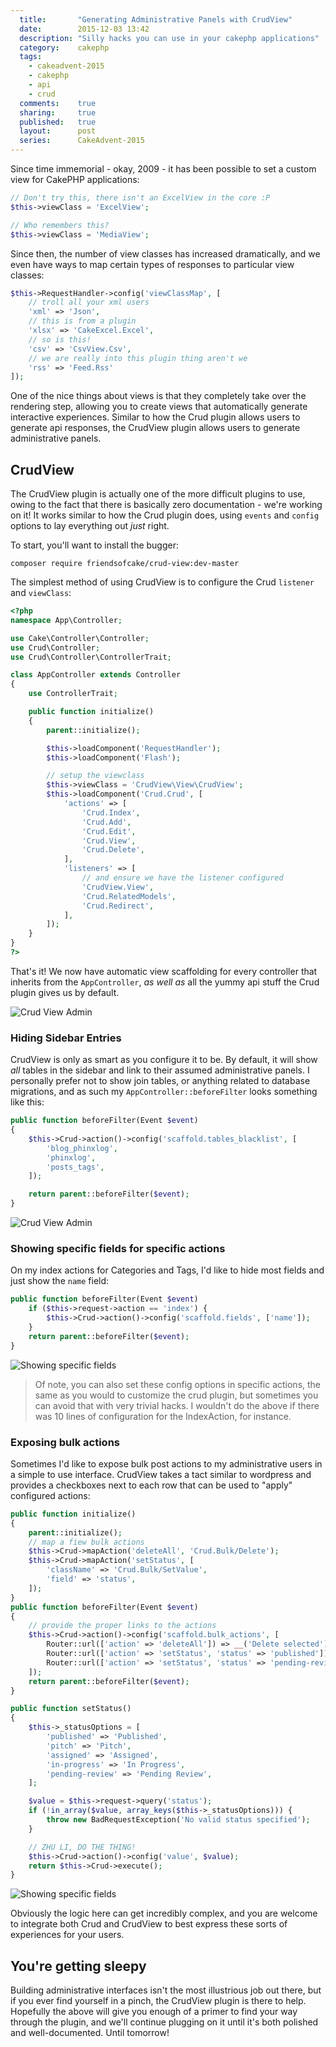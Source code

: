 ```yaml
---
  title:       "Generating Administrative Panels with CrudView"
  date:        2015-12-03 13:42
  description: "Silly hacks you can use in your cakephp applications"
  category:    cakephp
  tags:
    - cakeadvent-2015
    - cakephp
    - api
    - crud
  comments:    true
  sharing:     true
  published:   true
  layout:      post
  series:      CakeAdvent-2015
---
```


Since time immemorial - okay, 2009 - it has been possible to set a custom view for CakePHP applications:

```php
// Don't try this, there isn't an ExcelView in the core :P
$this->viewClass = 'ExcelView';

// Who remembers this?
$this->viewClass = 'MediaView';
```

Since then, the number of view classes has increased dramatically, and we even have ways to map certain types of responses to particular view classes:

```php
$this->RequestHandler->config('viewClassMap', [
    // troll all your xml users
    'xml' => 'Json',
    // this is from a plugin
    'xlsx' => 'CakeExcel.Excel',
    // so is this!
    'csv' => 'CsvView.Csv',
    // we are really into this plugin thing aren't we
    'rss' => 'Feed.Rss'
]);
```

One of the nice things about views is that they completely take over the rendering step, allowing you to create views that automatically generate interactive experiences. Similar to how the Crud plugin allows users to generate api responses, the CrudView plugin allows users to generate administrative panels.

## CrudView

The CrudView plugin is actually one of the more difficult plugins to use, owing to the fact that there is basically zero documentation - we're working on it! It works similar to how the Crud plugin does, using `events` and `config` options to lay everything out *just* right.

To start, you'll want to install the bugger:

```shell
composer require friendsofcake/crud-view:dev-master
```

The simplest method of using CrudView is to configure the Crud `listener` and `viewClass`:


```php
<?php
namespace App\Controller;

use Cake\Controller\Controller;
use Crud\Controller;
use Crud\Controller\ControllerTrait;

class AppController extends Controller
{
    use ControllerTrait;

    public function initialize()
    {
        parent::initialize();

        $this->loadComponent('RequestHandler');
        $this->loadComponent('Flash');

        // setup the viewclass
        $this->viewClass = 'CrudView\View\CrudView';
        $this->loadComponent('Crud.Crud', [
            'actions' => [
                'Crud.Index',
                'Crud.Add',
                'Crud.Edit',
                'Crud.View',
                'Crud.Delete',
            ],
            'listeners' => [
                // and ensure we have the listener configured
                'CrudView.View',
                'Crud.RelatedModels',
                'Crud.Redirect',
            ],
        ]);
    }
}
?>
```

That's it! We now have automatic view scaffolding for every controller that inherits from the `AppController`, *as well as* all the yummy api stuff the Crud plugin gives us by default.

![Crud View Admin](/images/2015/03/admin.png)

### Hiding Sidebar Entries

CrudView is only as smart as you configure it to be. By default, it will show *all* tables in the sidebar and link to their assumed administrative panels. I personally prefer not to show join tables, or anything related to database migrations, and as such my `AppController::beforeFilter` looks something like this:

```php
public function beforeFilter(Event $event)
{
    $this->Crud->action()->config('scaffold.tables_blacklist', [
        'blog_phinxlog',
        'phinxlog',
        'posts_tags',
    ]);

    return parent::beforeFilter($event);
}
```

![Crud View Admin](/images/2015/03/limit-sidebar.png)

### Showing specific fields for specific actions

On my index actions for Categories and Tags, I'd like to hide most fields and just show the `name` field:

```php
public function beforeFilter(Event $event)
    if ($this->request->action == 'index') {
        $this->Crud->action()->config('scaffold.fields', ['name']);
    }
    return parent::beforeFilter($event);
}
```

![Showing specific fields](/images/2015/03/show-specific-fields.png)

> Of note, you can also set these config options in specific actions, the same as you would to customize the crud plugin, but sometimes you can avoid that with very trivial hacks. I wouldn't do the above if there was 10 lines of configuration for the IndexAction, for instance.

### Exposing bulk actions

Sometimes I'd like to expose bulk post actions to my administrative users in a simple to use interface. CrudView takes a tact similar to wordpress and provides a checkboxes next to each row that can be used to "apply" configured actions:

```php
public function initialize()
{
    parent::initialize();
    // map a fiew bulk actions
    $this->Crud->mapAction('deleteAll', 'Crud.Bulk/Delete');
    $this->Crud->mapAction('setStatus', [
        'className' => 'Crud.Bulk/SetValue',
        'field' => 'status',
    ]);
}
public function beforeFilter(Event $event)
{
    // provide the proper links to the actions
    $this->Crud->action()->config('scaffold.bulk_actions', [
        Router::url(['action' => 'deleteAll']) => __('Delete selected'),
        Router::url(['action' => 'setStatus', 'status' => 'published']) => __('Make published'),
        Router::url(['action' => 'setStatus', 'status' => 'pending-review']) => __('Set to pending'),
    ]);
    return parent::beforeFilter($event);
}

public function setStatus()
{
    $this->_statusOptions = [
        'published' => 'Published',
        'pitch' => 'Pitch',
        'assigned' => 'Assigned',
        'in-progress' => 'In Progress',
        'pending-review' => 'Pending Review',
    ];

    $value = $this->request->query('status');
    if (!in_array($value, array_keys($this->_statusOptions))) {
        throw new BadRequestException('No valid status specified');
    }

    // ZHU LI, DO THE THING!
    $this->Crud->action()->config('value', $value);
    return $this->Crud->execute();
}
```

![Showing specific fields](/images/2015/03/bulk-actions.png)

Obviously the logic here can get incredibly complex, and you are welcome to integrate both Crud and CrudView to best express these sorts of experiences for your users.

## You're getting sleepy

Building administrative interfaces isn't the most illustrious job out there, but if you ever find yourself in a pinch, the CrudView plugin is there to help. Hopefully the above will give you enough of a primer to find your way through the plugin, and we'll continue plugging on it until it's both polished and well-documented. Until tomorrow!
